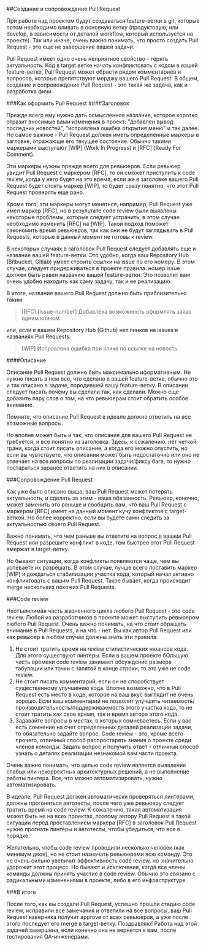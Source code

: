 ##Создание и сопровождение Pull Request

При работе над проектом будут создаваться feature-ветки в git, которые потом необходимо вливать в основную ветку (продуктовую, или develop, в зависимости от деталей workflow, который используется на проекте). Так или иначе, очень важно понимать, что просто создать Pull Request - это еще не завершение вашей задачи.

Pull Request имеет одно очень неприятное свойство - терять актуальность. Код в target ветке начать конфликтовать с кодом в вашей feature-ветке, Pull Request может обрасти рядом комментариев и вопросов, которые препятствуют мерджу вашего Pull Request. В общем, создание и сопровождение Pull Request - это такая же задача, как и разработка фичи.

###Как оформить Pull Request
####Заголовок

Прежде всего ему нужно дать осмысленное название, которое коротко отразит вносимые вами изменения в проект: "добавлен вывод последних новостей", "исправлена ошибка открытия меню" и так далее. Но самое важное - Pull Request должен иметь определенные маркеры в загловке, отражающе его текущее состояние. Обычно такими маркерами выступают [WIP] (Work In Progress) и [RFC] (Ready For Comment).

Эти маркеры нужны прежде всего для ревьюеров. Если ревьюер увидит Pull Request с маркером [RFC], то он сможет приступить к code review, когда у него будет на это время, если же в заголовке вашего Pull Request будет стоять маркер [WIP], то будет сразу понятно, что этот Pull Request проверять еще рано.

Кроме того, эти маркеры могут меняться, например, Pull Request уже имел маркер [RFC], но в результате code review были выявлены некоторые проблемы, которые следует устранить, в этом случае необходимо изменить [RFC] на [WIP]. Такой подход поможет сэкономить время ревьюеров, так как они не будут заглядывать в Pull Requests, которые в данный момент не готовы к review.

В некоторых случаях в заголовок Pull Request следует добавлять еще и название вашей feature-ветки. Это удобно, когда ваш Repository Hub (Bitbucket, Gitlab) умеет строить ссылки на issue по его номеру. В этом случае, следует придерживаться в проекте правила: номер issue должен быть равен названию вашей feature-ветки. Это позволит вам очень удобно находить как саму задачу, так и ее реализацию.

В итоге, название вашего Pull Request должно быть приблизительно таким:

> [RFC] [issue-number] Добавлена возможность оформлять заказ одним кликом

или, если в вашем Repository Hub (Github) нет линков на issues в названиях Pull Requests:

> [WIP] Исправлена ошибка при клике по ссылке на новость

####Описание

Описание Pull Request должно быть максимально иформативным. Не нужно писать в нем все, что сделано в вашей feature-ветке, обычно это и так описано в задаче, породившей вашу feature-ветку. В описании следует писать почему вы сделали так, как сделали. Можно еще добавить пару слов о том, на что ревьюерам стоит обратить особое внимание.

Помните, что описание Pull Request в идеале должно ответить на все возможные вопросы.

Но вполне может быть и так, что описание для вашего Pull Request не требуется, и все понятно из заголовка. Здесь, к сожалению, нет четкой грани, когда стоит писать описание, а когда его можно опустить, но если вы чувтствуете, что описания может быть недостаточно или оно не отвечает на все вопросы по реализации задачи/фиксу бага, то нужно постараться заранее ответить на них в описании.

###Сопровождение Pull Request

Как уже было описано выше, ваш Pull Request может потерять актуальность, и сделать за этим - ваша обязанность. Ревьюер, конечно, может заменить это раньше и сообщить вам, что ваш Pull Request с маркером [RFC] имеет на данный момент кучу конфликтов с target-веткой. Но более корректно, если вы будете сами следить за актуальностью своего Pull Request.

Важно понимать, что чем раньше вы ответите на вопрос в вашем Pull Request или разрешите конфликт в коде, тем быстрее этот Pull Request вмержат в target-ветку.

Но бывают ситуации, когда конфликты появляются чаще, чем вы успеваете их разрешать. В этом случае, лучше всего поставить маркер [WIP] и дождаться стабилизации участка кода, который начал активно конфликтовать с вашим Pull Request. Такое бывает, когда происходит merge нескольких похожих Pull Requests.

###Code review

Неотъемлимая часть жизненного цикла любого Pull Request - это code review. Любой из разработчиков в проекте может выступить ревьюером любого Pull Request. Очень важно понимать, на что стоит обращать внимание в Pull Requests, а на что - нет. Вы как автор Pull Request или как ревьюер в любом случае должны знать эти правила:

1. Не стоит тратить время на review стилистических нюансов кода. Для этого существуют линтеры. Если в вашем проекте бОльшую часть времени code review занимает обсуждение размера табуляции или точки с запятой в конце строки, то это уже не code review.
2. Не стоит писать комментарий, если он не способствует существенному улучшению кода. Вполне возможно, что в Pull Request есть место в коде, которое на ваш вкус выглядит не очень хорошо. Если ваш комментарий не позволит улучшить читаемость/производительность/поддерживаемость этого участка кода, то не стоит тратить как свое время, так и время автора этого кода.
3. Задавайте вопросы в местах, в которых сомневаетесь. Если у вас есть сомнение на счет определенных деталей реализации задачи, то обязательно задайте вопрос. Code review - это, кроме всего прочего, отличный способ распростарять знания о проекте среди членов команды. Задать вопрос и получить ответ - отличный способ узнать о деталях реализации незнакомой вам части проекта.

Очень важно понимать, что целью code review является выявление слабых или некорректных архитектурных решений, а не выполнение работы линтера. Все, что можно автоматизировать, нужно автоматизировать.

В идеале, Pull Request должен автоматически проверяться линтерами, должны прогоняться автотесты, после чего уже ревьюеру следует тратить время на code review. К сожалению, такая автоматизация может быть не на всех проектах, поэтому автору Pull Request в такой ситуации перед проставлением маркера [RFC] в заголовок Pull Request нужно прогнать линтеры и автотесты, чтобы убедиться, что все в порядке.

Желательно, чтобы code review проводили несколько человек (как минимум двое), но не стоит назначать ревьюерами всю команду. Это не очень сильно увеличит эффективность code review, но значительно удорожит этот процесс. Но бывают и исключения, когда все члены команды должны принять участие в code review. Обычно это связано с радикальными изменениями в проекте, либо в его инфраструктуре.

###В итоге

После того, как вы создали Pull Request, успешно прошли стадию code review, исправили все замечания и ответили на все вопросы, ваш Pull Request наверняка получит approve от всех ревьюеров, а уже после этого последует его merge в target-ветку. Поздравляю! Работа над этой задачей завершена, если конечно она не вернется к вам, после тестирования QA-инженерами.
